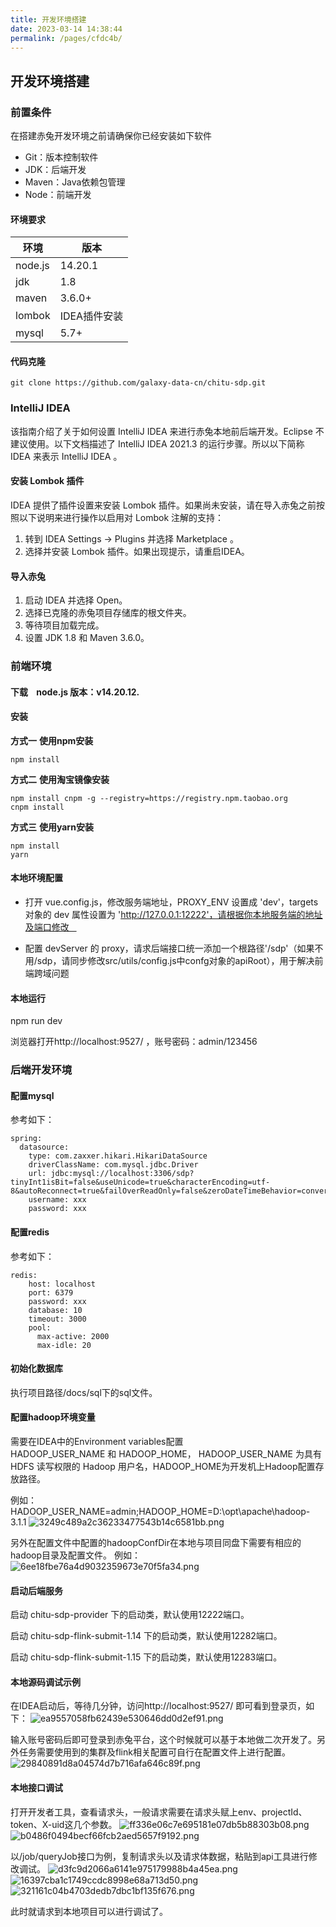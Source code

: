 ```yaml
---
title: 开发环境搭建
date: 2023-03-14 14:38:44
permalink: /pages/cfdc4b/
---
```

## 开发环境搭建
### 前置条件
在搭建赤兔开发环境之前请确保你已经安装如下软件

* Git：版本控制软件
* JDK：后端开发
* Maven：Java依赖包管理
* Node：前端开发

#### 环境要求
| **环境** | **版本** |
| --- | --- |
| node.js | 14.20.1 |
| jdk | 1.8 |
| maven | 3.6.0+ |
| lombok | IDEA插件安装 |
| mysql | 5.7+ |

#### 代码克隆
```
git clone https://github.com/galaxy-data-cn/chitu-sdp.git
```

### IntelliJ IDEA

该指南介绍了关于如何设置 IntelliJ IDEA 来进行赤兔本地前后端开发。Eclipse 不建议使用。以下文档描述了 IntelliJ IDEA 2021.3 的运行步骤。所以以下简称 IDEA 来表示 IntelliJ IDEA 。

#### 安装 Lombok 插件

IDEA 提供了插件设置来安装 Lombok 插件。如果尚未安装，请在导入赤兔之前按照以下说明来进行操作以启用对 Lombok 注解的支持：

1. 转到 IDEA Settings → Plugins 并选择 Marketplace 。
2. 选择并安装 Lombok 插件。如果出现提示，请重启IDEA。
#### 导入赤兔

1. 启动 IDEA 并选择 Open。
2. 选择已克隆的赤兔项目存储库的根文件夹。
3. 等待项目加载完成。
4. 设置 JDK 1.8 和 Maven 3.6.0。
### 前端环境
#### 下载    node.js 版本：v14.20.12. 
#### 安装    
**方式一** **使用npm安装**  

    npm install    

**方式二** **使用淘宝镜像安装**  

    npm install cnpm -g --registry=https://registry.npm.taobao.org
    cnpm install

**方式三** **使用yarn安装**

    npm install       
    yarn
#### 本地环境配置    

* 打开 vue.config.js，修改服务端地址，PROXY_ENV 设置成 'dev'，targets 对象的 dev 属性设置为 'http://127.0.0.1:12222'，请根据你本地服务端的地址及端口修改    

* 配置 devServer 的 proxy，请求后端接口统一添加一个根路径'/sdp'（如果不用/sdp，请同步修改src/utils/config.js中confg对象的apiRoot），用于解决前端跨域问题  

#### 本地运行        
npm run dev 

浏览器打开http://localhost:9527/ ，账号密码：admin/123456



### 后端开发环境
#### 配置mysql
参考如下：
```
spring:
  datasource:
    type: com.zaxxer.hikari.HikariDataSource
    driverClassName: com.mysql.jdbc.Driver
    url: jdbc:mysql://localhost:3306/sdp?tinyInt1isBit=false&useUnicode=true&characterEncoding=utf-8&autoReconnect=true&failOverReadOnly=false&zeroDateTimeBehavior=convertToNull&useSSL=false&serverTimezone=Asia/Shanghai&allowMultiQueries=true
    username: xxx
    password: xxx
```
#### 配置redis
参考如下：
```
redis:
    host: localhost
    port: 6379
    password: xxx
    database: 10
    timeout: 3000
    pool:
      max-active: 2000
      max-idle: 20
```
#### 初始化数据库

执行项目路径/docs/sql下的sql文件。

#### 配置hadoop环境变量

需要在IDEA中的Environment variables配置HADOOP_USER_NAME 和 HADOOP_HOME， HADOOP_USER_NAME 为具有 HDFS 读写权限的 Hadoop 用户名，HADOOP_HOME为开发机上Hadoop配置存放路径。

例如：HADOOP_USER_NAME=admin;HADOOP_HOME=D:\opt\apache\hadoop-3.1.1
![3249c489a2c36233477543b14c6581bb.png](/docs/localDev/hadoopEnv2.png)

另外在配置文件中配置的hadoopConfDir在本地与项目同盘下需要有相应的hadoop目录及配置文件。
例如：
![6ee18fbe76a4d9032359673e70f5fa34.png](/docs/localDev/hadoopEnv.png)

#### 启动后端服务
启动 chitu-sdp-provider 下的启动类，默认使用12222端口。

启动 chitu-sdp-flink-submit-1.14 下的启动类，默认使用12282端口。

启动 chitu-sdp-flink-submit-1.15 下的启动类，默认使用12283端口。

#### 本地源码调试示例
在IDEA启动后，等待几分钟，访问http://localhost:9527/ 即可看到登录页，如下：
![ea9557058fb62439e530646dd0d2ef91.png](/docs/localDev/login.png)

输入账号密码后即可登录到赤兔平台，这个时候就可以基于本地做二次开发了。另外任务需要使用到的集群及flink相关配置可自行在配置文件上进行配置。
![29840891d8a04574d7b716afa646c89f.png](/docs/localDev/home.png)



#### 本地接口调试
打开开发者工具，查看请求头，一般请求需要在请求头赋上env、projectId、token、X-uid这几个参数。
![ff336e06c7e695181e07db5b88303b08.png](/docs/localDev/requestHeader.png)
![b0486f0494becf66fcb2aed5657f9192.png](/docs/localDev/requestBody.png)

以/job/queryJob接口为例，复制请求头以及请求体数据，粘贴到api工具进行修改调试。
![d3fc9d2066a6141e975179988b4a45ea.png](/docs/localDev/apiRequestHeader.png)
![16397cba1c1749ccdc8998e68a713d50.png](/docs/localDev/apiRequestBody.png)
![321161c04b4703dedb7dbc1bf135f676.png](/docs/localDev/debugger.png)

此时就请求到本地项目可以进行调试了。
